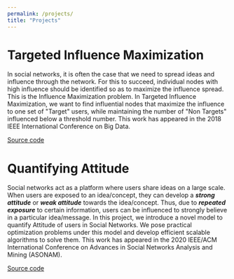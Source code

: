 ```yaml
---
permalink: /projects/
title: "Projects"
---
```


# Targeted Influence Maximization
In social networks, it is often the case that we need to spread ideas and influence through the network. For this to succeed, individual nodes with high influence should be identified so as to maximize the influence spread. This is the Influence Maximization problem. In Targeted Influence Maximization, we want to find influential nodes that maximize the influence to one set of "Target" users, while maintaining the number of "Non Targets" influenced below a threshold number. This work has appeared in the 2018 IEEE International Conference on Big Data.

<a href="https://github.com/madhavanrp/InfluenceMaximization" target="_blank">Source code</a>

# Quantifying Attitude
Social networks act as a platform where users share ideas on a large scale. When users are exposed to an idea/concept, they can develop a ***strong attitude*** or ***weak attitude*** towards the idea/concept. Thus, due to ***repeated exposure*** to certain information, users can be influenced to strongly believe in a particular idea/message. In this project, we introduce a novel model to quantify Attitude of users in Social Networks. We pose practical optimization problems under this model and develop efficient scalable algorithms to solve them. This work has appeared in the 2020 IEEE/ACM International Conference on Advances in Social Networks Analysis and Mining (ASONAM).

<a href="https://github.com/madhavanrp/QuantifyingAttitude" target="_blank">Source code</a>
